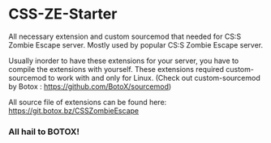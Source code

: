 # CSS-ZE-Starter

All necessary extension and custom sourcemod that needed for CS:S Zombie Escape server. Mostly used by popular CS:S Zombie Escape server.

Usually inorder to have these extensions for your server, you have to compile the extensions with yourself. 
These extensions required custom-sourcemod to work with and only for Linux. (Check out custom-sourcemod by Botox : https://github.com/BotoX/sourcemod)

All source file of extensions can be found here: https://git.botox.bz/CSSZombieEscape 

### All hail to BOTOX!
